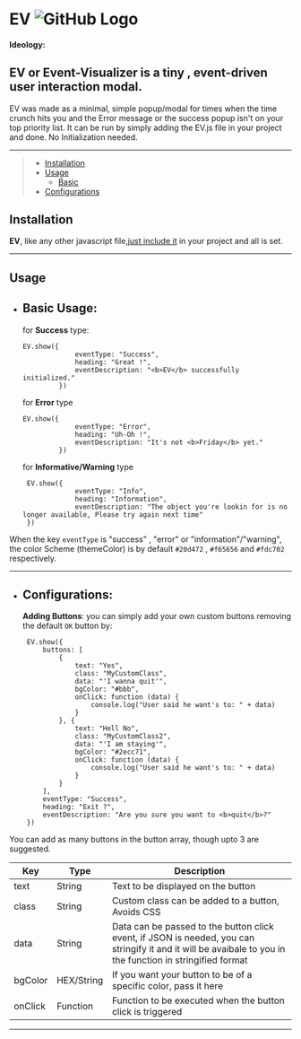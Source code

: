 
# EV ![GitHub Logo](../master/images/logo.jpg)

#### Ideology:
## EV or Event-Visualizer is a tiny , event-driven user interaction modal.

EV was made as a minimal, simple popup/modal for times when the time crunch hits you and the Error message or the success popup isn't on your top priority list. It can be run by simply adding the EV.js file in your project and done. No Initialization needed.   

<!-- ---- -->
<!-- 
 **Simple:**

 - A simple (ultra) tiny modal/alert box, built out of necessity in projects where a
   simple modal/popup/yes-no event is needed.

 **Zero Dependency:**

 - Pure Javascript, No HTML or CSS needs to be pre added, though you can add your own html with same classes
   if one needs to modify the structure

 **Dynamic:**

 - Highly configurable with configurable buttons and callbacks. -->


---
>- [Installation](#installation)
>- [Usage](#usage)
>    - [Basic](#Basic-Usage)
> - [Configurations](#Configurations)
<!-- >  - [GitHub token](#github-token)
>- [Migrating from a manual changelog](#migrating-from-a-manual-changelog)
>  - [Rake task](#rake-task) -->



## Installation

**EV**, like any other javascript file,[just include it](https://www.tutorialspoint.com/javascript/javascript_placement.htm) in your project and all is set.

----

## Usage


-  ## Basic Usage:
    
    for **Success** type:

	   EV.show({
                    eventType: "Success",
                    heading: "Great !",
                    eventDescription: "<b>EV</b> successfully initialized."
                })

	for **Error** type

	   EV.show({
                    eventType: "Error",
                    heading: "Uh-Oh !",
                    eventDescription: "It's not <b>Friday</b> yet."
                })
    
    for **Informative/Warning** type

        EV.show({
                    eventType: "Info",
                    heading: "Information",
                    eventDescription: "The object you're lookin for is no longer available, Please try again next time"
        })
    




When the key `eventType` is "success" , "error" or "information"/"warning", the color Scheme (themeColor) is by default `#20d472` , `#f65656` and `#fdc702` respectively.

----
-  ## Configurations:
    
    **Adding Buttons**:
    you can simply add your own custom buttons removing the default `OK` button by:

        EV.show({
            buttons: [
                {
                    text: "Yes",
                    class: "MyCustomClass",
                    data: "'I wanna quit'",
                    bgColor: "#bbb",
                    onClick: function (data) {
                        console.log("User said he want's to: " + data)
                    }
                }, {
                    text: "Hell No",
                    class: "MyCustomClass2",
                    data: "'I am staying'",
                    bgColor: "#2ecc71",
                    onClick: function (data) {
                        console.log("User said he want's to: " + data)
                    }
                }
            ],
            eventType: "Success",
            heading: "Exit ?",
            eventDescription: "Are you sure you want to <b>quit</b>?"
        })
    




You can add as many buttons in the button array, though upto 3 are suggested.



| Key | Type | Description |
| --- | --- | -- |
| text | String | Text to be displayed on the button |
| class | String | Custom class can be added to a button, Avoids CSS |
| data | String | Data can be passed to the button click event, if JSON is needed, you can stringify it and it will be avaibale to you in the function in stringified format |
| bgColor | HEX/String | If you want your button to be of a specific color, pass it here |
| onClick | Function | Function to be executed when the button click is triggered |

----

<!-- ## Configurations

Here is a list of some of the configurations or customizations avaibale for EV:

    $ github_changelog_generator --help

For more details about params, read the Wiki page: [**Advanced changelog generation examples**](https://github.com/github-changelog-generator/github-changelog-generator/wiki/Advanced-change-log-generation-examples) -->

